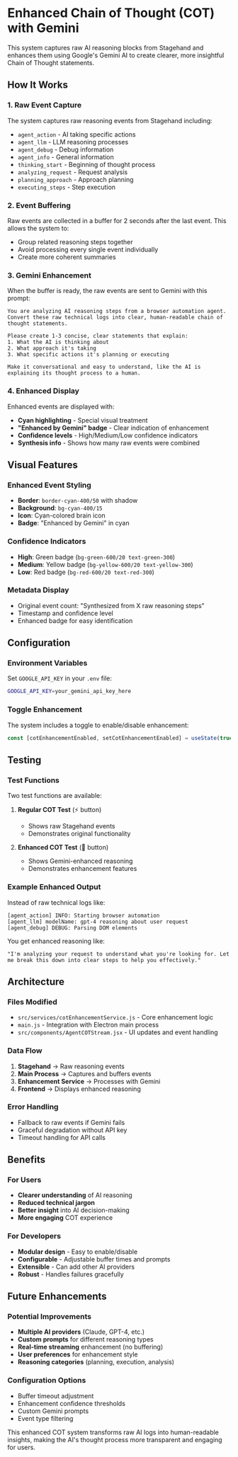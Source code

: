 # Enhanced Chain of Thought (COT) with Gemini

This system captures raw AI reasoning blocks from Stagehand and enhances them using Google's Gemini AI to create clearer, more insightful Chain of Thought statements.

## How It Works

### 1. **Raw Event Capture**
The system captures raw reasoning events from Stagehand including:
- `agent_action` - AI taking specific actions
- `agent_llm` - LLM reasoning processes  
- `agent_debug` - Debug information
- `agent_info` - General information
- `thinking_start` - Beginning of thought process
- `analyzing_request` - Request analysis
- `planning_approach` - Approach planning
- `executing_steps` - Step execution

### 2. **Event Buffering**
Raw events are collected in a buffer for 2 seconds after the last event. This allows the system to:
- Group related reasoning steps together
- Avoid processing every single event individually
- Create more coherent summaries

### 3. **Gemini Enhancement**
When the buffer is ready, the raw events are sent to Gemini with this prompt:

```
You are analyzing AI reasoning steps from a browser automation agent. Convert these raw technical logs into clear, human-readable chain of thought statements.

Please create 1-3 concise, clear statements that explain:
1. What the AI is thinking about
2. What approach it's taking  
3. What specific actions it's planning or executing

Make it conversational and easy to understand, like the AI is explaining its thought process to a human.
```

### 4. **Enhanced Display**
Enhanced events are displayed with:
- **Cyan highlighting** - Special visual treatment
- **"Enhanced by Gemini" badge** - Clear indication of enhancement
- **Confidence levels** - High/Medium/Low confidence indicators
- **Synthesis info** - Shows how many raw events were combined

## Visual Features

### Enhanced Event Styling
- **Border**: `border-cyan-400/50` with shadow
- **Background**: `bg-cyan-400/15` 
- **Icon**: Cyan-colored brain icon
- **Badge**: "Enhanced by Gemini" in cyan

### Confidence Indicators
- **High**: Green badge (`bg-green-600/20 text-green-300`)
- **Medium**: Yellow badge (`bg-yellow-600/20 text-yellow-300`) 
- **Low**: Red badge (`bg-red-600/20 text-red-300`)

### Metadata Display
- Original event count: "Synthesized from X raw reasoning steps"
- Timestamp and confidence level
- Enhanced badge for easy identification

## Configuration

### Environment Variables
Set `GOOGLE_API_KEY` in your `.env` file:
```bash
GOOGLE_API_KEY=your_gemini_api_key_here
```

### Toggle Enhancement
The system includes a toggle to enable/disable enhancement:
```javascript
const [cotEnhancementEnabled, setCotEnhancementEnabled] = useState(true);
```

## Testing

### Test Functions
Two test functions are available:

1. **Regular COT Test** (⚡ button)
   - Shows raw Stagehand events
   - Demonstrates original functionality

2. **Enhanced COT Test** (🧠 button)  
   - Shows Gemini-enhanced reasoning
   - Demonstrates enhancement features

### Example Enhanced Output
Instead of raw technical logs like:
```
[agent_action] INFO: Starting browser automation
[agent_llm] modelName: gpt-4 reasoning about user request
[agent_debug] DEBUG: Parsing DOM elements
```

You get enhanced reasoning like:
```
"I'm analyzing your request to understand what you're looking for. Let me break this down into clear steps to help you effectively."
```

## Architecture

### Files Modified
- `src/services/cotEnhancementService.js` - Core enhancement logic
- `main.js` - Integration with Electron main process
- `src/components/AgentCOTStream.jsx` - UI updates and event handling

### Data Flow
1. **Stagehand** → Raw reasoning events
2. **Main Process** → Captures and buffers events  
3. **Enhancement Service** → Processes with Gemini
4. **Frontend** → Displays enhanced reasoning

### Error Handling
- Fallback to raw events if Gemini fails
- Graceful degradation without API key
- Timeout handling for API calls

## Benefits

### For Users
- **Clearer understanding** of AI reasoning
- **Reduced technical jargon** 
- **Better insight** into AI decision-making
- **More engaging** COT experience

### For Developers  
- **Modular design** - Easy to enable/disable
- **Configurable** - Adjustable buffer times and prompts
- **Extensible** - Can add other AI providers
- **Robust** - Handles failures gracefully

## Future Enhancements

### Potential Improvements
- **Multiple AI providers** (Claude, GPT-4, etc.)
- **Custom prompts** for different reasoning types
- **Real-time streaming** enhancement (no buffering)
- **User preferences** for enhancement style
- **Reasoning categories** (planning, execution, analysis)

### Configuration Options
- Buffer timeout adjustment
- Enhancement confidence thresholds  
- Custom Gemini prompts
- Event type filtering

This enhanced COT system transforms raw AI logs into human-readable insights, making the AI's thought process more transparent and engaging for users. 